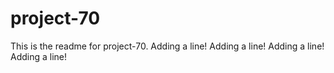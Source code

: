 # project-70

This is the readme for project-70.
Adding a line!
Adding a line!
Adding a line!
Adding a line!
